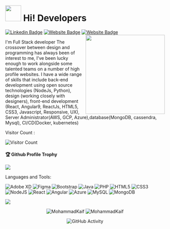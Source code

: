 ###   <h1><img src="https://raw.githubusercontent.com/aemmadi/aemmadi/master/wave.gif" width="50">  Hi! Developers</h1>
[![Linkedin Badge](https://img.shields.io/badge/-Mohammadkaif-blue?style=flat-square&logo=Linkedin&logoColor=white&link=https://www.linkedin.com/in/aakash--01629954/)](https://www.linkedin.com/in/mohammad-kaif-99aaba1b9/)
[![Website Badge](https://img.shields.io/badge/WebSite-Mohammadkaif-green)](https://mohammadkaif7865.github.io/Mohammadkaif7865/)
[![Website Badge](https://img.shields.io/badge/StackOverflow-Mohammad%20kaif-yellow)](https://stackoverflow.com/users/14913364/mohammad-kaif)
<img align='right' src="https://media.giphy.com/media/M9gbBd9nbDrOTu1Mqx/giphy.gif" width="250">

I'm
Full Stack developer
The crossover between design and programming has always been of interest to me, I've been lucky enough to work alongside some talented teams on a number of high profile websites. I have a wide range of skills that include back-end development using open source technologies (NodeJs, Python), design (working closely with designers), front-end development (React, Angular9, ReactJs, HTML5, CSS3, Javascript, Responsive, UX), Server Administrator(AWS, GCP, Azure),database(MongoDB, cassendra, Mysql), CI/CD(Docker, kubernetes)

Visitor Count :

![Visitor Count](https://profile-counter.glitch.me/Mohammadkaif7865/count.svg)

<div>
  <h4>🏆 Github Profile Trophy</h4>
  <a href="https://github.com/ryo-ma/github-profile-trophy">
    <img src="https://github-profile-trophy.vercel.app/?username=Mohammadkaif7865&column=7"/>
  </a>
</div>

Languages and Tools: 

<img alt="Adobe XD" src="https://img.shields.io/badge/adobexd-%23FF26BE.svg?style=flat-square&logo=adobexd&logoColor=white"/> <img alt="Figma" src="https://img.shields.io/badge/figma-%23F24E1E.svg?style=flat-square&logo=figma&logoColor=white"/> <img alt="Bootstrap" src="https://img.shields.io/badge/bootstrap-%23563D7C.svg?style=flat-square&logo=bootstrap&logoColor=white"/> <img alt="Java" src="https://img.shields.io/badge/java-%23ED8B00.svg?style=flat-square&logo=java&logoColor=white"/> <img alt="PHP" src="https://img.shields.io/badge/php-%23777BB4.svg?style=flat-square&logo=php&logoColor=white"/> <img alt="HTML5" src="https://img.shields.io/badge/html5-%23E34F26.svg?style=flat-square&logo=html5&logoColor=white"/> <img alt="CSS3" src="https://img.shields.io/badge/css3-%231572B6.svg?style=flat-square&logo=css3&logoColor=white"/> <img alt="NodeJS" src="https://img.shields.io/badge/node.js-%2343853D.svg?style=flat-square&logo=node-dot-js&logoColor=white"/> <img alt="React" src="https://img.shields.io/badge/react-%2320232a.svg?style=flat-square&logo=react&logoColor=%2361DAFB"/> <img alt="Angular" src="https://img.shields.io/badge/angular-%23DD0031.svg?flat-square&logo=angular&logoColor=white"/> <img alt="Azure" src="https://img.shields.io/badge/azure-%230072C6.svg?style=flat-square&logo=azure-devops&logoColor=white"/> <img alt="MySQL" src="https://img.shields.io/badge/mysql-%2300f.svg?style=flat-square&logo=mysql&logoColor=white"/> <img alt="MongoDB" src ="https://img.shields.io/badge/MongoDB-%234ea94b.svg?style=flat-square&logo=mongodb&logoColor=white"/>

![](https://activity-graph.herokuapp.com/graph?username=Mohammadkaif7865&theme=react-dark&area=true)
<p align="center"><img src="https://github-readme-stats.vercel.app/api/top-langs/?username=Mohammadkaif7865&hide=TeX&layout=compact" alt="MohammadKaif" /> <img src="https://github-readme-streak-stats.herokuapp.com/?user=Mohammadkaif7865" alt="MohammadKaif" /></p>
<div align="center">
    <img src="https://github-readme-stats.vercel.app/api?username=Mohammadkaif7865&show_icons=true&theme=dark" alt="GitHub Activity">
</div>


<!--
**Mohammadkaif7865/Mohammadkaif7865** is a ✨ _special_ ✨ repository because its `README.md` (this file) appears on your GitHub profile.

Here are some ideas to get you started:

- 🔭 I’m currently working on ...
- 🌱 I’m currently learning ...
- 👯 I’m looking to collaborate on ...
- 🤔 I’m looking for help with ...
- 💬 Ask me about ...
- 📫 How to reach me: ...
- 😄 Pronouns: ...
- ⚡ Fun fact: .....

-->

